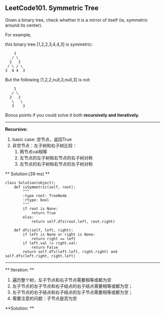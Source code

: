 ## LeetCode101. Symmetric Tree

Given a binary tree, check whether it is a mirror of itself (ie, symmetric around its center).

For example, 

this binary tree [1,2,2,3,4,4,3] is symmetric:

        1
       / \
      2   2
     / \ / \
    3  4 4  3

But the following [1,2,2,null,3,null,3] is not:
       
        1
       / \
      2   2
       \   \
       3    3
       
Bonus points if you could solve it both **recursively and iteratively.**

---
**Recursive:**
1. basic case: 空节点，返回True
2. 非空节点：左子树和右子树比较：
    1. 两节点val相等
    2. 左节点的左子树和右节点的右子树对称
    3. 左节点的右子树和右节点的左子树对称
 
** Solution:(39 ms) **

    class Solution(object):
        def isSymmetric(self, root):
            """
            :type root: TreeNode
            :rtype: bool
            """
            if root is None:
                return True
            else:
                return self.dfs(root.left, root.right)

        def dfs(self, left, right):
            if left is None or right is None:
                return right == left
            if left.val != right.val:
                return False
            return self.dfs(left.left, right.right) and self.dfs(left.right, right.left)


---
** Iteration: **
1. 遍历整个树，左子节点和右子节点需要相等或都为空
2. 左子节点的左子节点和右子结点的右子结点需要相等或都为空；
3. 左子节点的右子结点和右子结点的左子节点需要相等或都为空；
4. 需要注意的问题：子节点是否为空

**Solution: **
